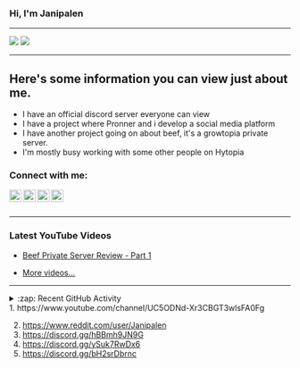### Hi, I'm Janipalen

---

<img src="https://github-readme-stats.vercel.app/api?username=janipalen&theme=dark&include_all_commits=true&show_icons=true"/>
<img src="https://github-readme-stats.vercel.app/api/top-langs/?username=janipalen&theme=dark&layout=compact"/>

---

## Here's some information you can view just about me.

- I have an official discord server everyone can view
- I have a project where Pronner and i develop a social media platform
- I have another project going on about beef, it's a growtopia private server.
- I'm mostly busy working with some other people on Hytopia

### Connect with me:

<img align="left" alt="Janipalen | YouTube" width="22px" src="https://cdn.jsdelivr.net/npm/simple-icons@v3/icons/youtube.svg" />
<img align="left" alt="Janipalen | Hytopia" width="22px" src="https://cdn.jsdelivr.net/npm/simple-icons@v3/icons/discord.svg" />
<img align="left" alt="Janipalen | Reddit" width="22px" src="https://cdn.jsdelivr.net/npm/simple-icons@v3/icons/reddit.svg" />
<img align="left" alt="Janipalen | Beef" width="22px" src="https://cdn.jsdelivr.net/npm/simple-icons@v3/icons/discord.svg" />

<br />
<br />

---

### Latest YouTube Videos

<!-- YOUTUBE:START -->
- [Beef Private Server Review - Part 1](https://youtu.be/9LA9bD61b_A)
<!-- YOUTUBE:END -->

- [More videos...](https://www.youtube.com/channel/UC5ODNd-Xr3CBGT3wlsFA0Fg)

---

<details>
  <summary>:zap: Recent GitHub Activity</summary>
  
<!--START_SECTION:activity-->
1. Created Project [Janipalen/GTAS-Source](https://github.com/Janipalen/GTAS-Source)
2. Created Project [Janipalen/Enigma-Website](https://github.com/Janipalen/Enigma-Website)
3. Updated Project [Janipalen/GTAS-Source](https://github.com/Janipalen/GTAS-Source)
4. Updated Links on [Janipalen/GTAS-Source](https://github.com/Janipalen/GTAS-Source)
5. Updated Descriprions on [Janipalen/Enigma-Website](https://github.com/Janipalen/Enigma-Website)
<!--END_SECTION:activity-->

</details>

</details>
1. https://www.youtube.com/channel/UC5ODNd-Xr3CBGT3wlsFA0Fg

2. https://www.reddit.com/user/Janipalen
3. https://discord.gg/hBBmh9JN9G
4. https://discord.gg/ySuk7RwDx6
5. https://discord.gg/bH2srDbrnc
